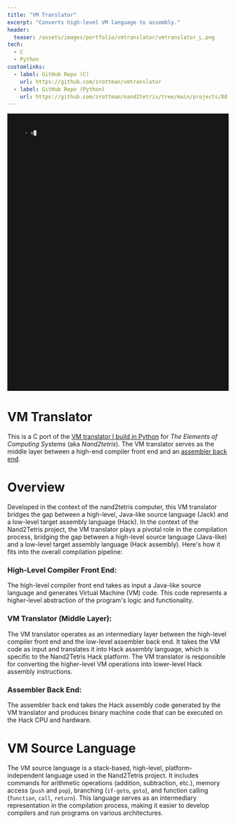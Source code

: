 ```yaml
---
title: "VM Translator"
excerpt: "Converts high-level VM language to assembly."
header:
  teaser: /assets/images/portfolio/vmtranslator/vmtranslator_L.png
tech:
  - C
  - Python
customlinks:
  - label: GitHub Repo (C)
    url: https://github.com/zrottman/vmtranslator
  - label: GitHub Repo (Python)
    url: https://github.com/zrottman/nand2tetris/tree/main/projects/08
---
```


![VM Translator in action](/assets/images/portfolio/vmtranslator/demo.gif)

# VM Translator

This is a C port of the [VM translator I build in Python](https://github.com/zrottman/nand2tetris/blob/main/projects/08/vmtranslator.py) for *The Elements of Computing Systems* (aka *Nand2tetris*). The VM translator serves as the middle layer between a high-end compiler front end and an [assembler back end](https://github.com/zrottman/assembler).

# Overview
Developed in the context of the nand2tetris computer, this VM translator bridges the gap between a high-level, Java-like source language (Jack) and a low-level target assembly language (Hack).
In the context of the Nand2Tetris project, the VM translator plays a pivotal role in the compilation process, bridging the gap between a high-level source language (Java-like) and a low-level target assembly language (Hack assembly). Here's how it fits into the overall compilation pipeline:

### High-Level Compiler Front End:

The high-level compiler front end takes as input a Java-like source language and generates Virtual Machine (VM) code. This code represents a higher-level abstraction of the program's logic and functionality.

### VM Translator (Middle Layer):
The VM translator operates as an intermediary layer between the high-level compiler front end and the low-level assembler back end. It takes the VM code as input and translates it into Hack assembly language, which is specific to the Nand2Tetris Hack platform. The VM translator is responsible for converting the higher-level VM operations into lower-level Hack assembly instructions.

### Assembler Back End:
The assembler back end takes the Hack assembly code generated by the VM translator and produces binary machine code that can be executed on the Hack CPU and hardware.

# VM Source Language
The VM source language is a stack-based, high-level, platform-independent language used in the Nand2Tetris project. It includes commands for arithmetic operations (addition, subtraction, etc.), memory access (`push` and `pop`), branching (`if-goto`, `goto`), and function calling (`function`, `call`, `return`). This language serves as an intermediary representation in the compilation process, making it easier to develop compilers and run programs on various architectures.
